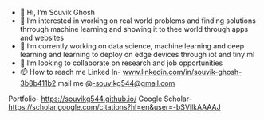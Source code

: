 - 👋 Hi, I’m Souvik Ghosh
- 👀 I’m interested in working on real world problems and finding solutions thrrough machine learning and showing it to thee world through apps and websites
- 🌱 I’m currently working on data science, machine learning and deep learning and learning to deploy on edge devices through iot and tiny ml
- 💞️ I’m looking to collaborate on research and job opportunities
- 📫 How to reach me 
Linked In- www.linkedin.com/in/souvik-ghosh-3b8b411b2
mail me @-souvikg544@gmail.com

Portfolio- https://souvikg544.github.io/
Google Scholar- https://scholar.google.com/citations?hl=en&user=-bSVllkAAAAJ

<!---
souvikg544/souvikg544 is a ✨ special ✨ repository because its `README.md` (this file) appears on your GitHub profile.
You can click the Preview link to take a look at your changes.
--->
